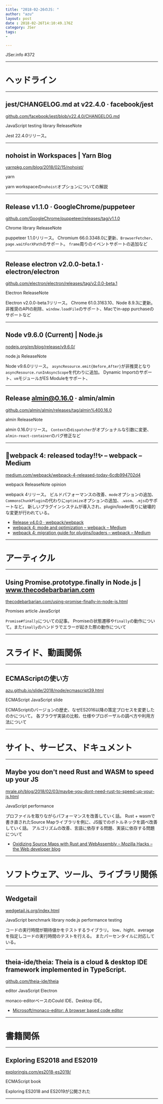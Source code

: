 ```yaml
---
title: "2018-02-26のJS: "
author: "azu"
layout: post
date : 2018-02-26T14:10:49.176Z
category: JSer
tags:
-

---
```


JSer.info #372

----

<h1 class="site-genre">ヘッドライン</h1>

----

## jest/CHANGELOG.md at v22.4.0 · facebook/jest
[github.com/facebook/jest/blob/v22.4.0/CHANGELOG.md](https://github.com/facebook/jest/blob/v22.4.0/CHANGELOG.md "jest/CHANGELOG.md at v22.4.0 · facebook/jest")
<p class="jser-tags jser-tag-icon"><span class="jser-tag">JavaScript</span> <span class="jser-tag">testing</span> <span class="jser-tag">library</span> <span class="jser-tag">ReleaseNote</span></p>

Jest 22.4.0リリース。


----

## nohoist in Workspaces | Yarn Blog
[yarnpkg.com/blog/2018/02/15/nohoist/](https://yarnpkg.com/blog/2018/02/15/nohoist/ "nohoist in Workspaces | Yarn Blog")
<p class="jser-tags jser-tag-icon"><span class="jser-tag">yarn</span></p>

yarn workspaceの`nohoist`オプションについての解説


----

## Release v1.1.0 · GoogleChrome/puppeteer
[github.com/GoogleChrome/puppeteer/releases/tag/v1.1.0](https://github.com/GoogleChrome/puppeteer/releases/tag/v1.1.0 "Release v1.1.0 · GoogleChrome/puppeteer")
<p class="jser-tags jser-tag-icon"><span class="jser-tag">Chrome</span> <span class="jser-tag">library</span> <span class="jser-tag">ReleaseNote</span></p>

puppeteer 1.1.0リリース。
Chromium 66.0.3348.0に更新、`BrowserFetcher`、`page.waitForXPath`のサポート。
`frame`周りのイベントサポートの追加など


----

## Release electron v2.0.0-beta.1 · electron/electron
[github.com/electron/electron/releases/tag/v2.0.0-beta.1](https://github.com/electron/electron/releases/tag/v2.0.0-beta.1 "Release electron v2.0.0-beta.1 · electron/electron")
<p class="jser-tags jser-tag-icon"><span class="jser-tag">Electron</span> <span class="jser-tag">ReleaseNote</span></p>

Electron v2.0.0-beta.1リリース。
Chrome 61.0.3163.10、Node 8.9.3に更新。
非推奨のAPIの削除、`window.loadFile`のサポート、Macでin-app purchaseのサポートなど


----

## Node v9.6.0 (Current) | Node.js
[nodejs.org/en/blog/release/v9.6.0/](https://nodejs.org/en/blog/release/v9.6.0/ "Node v9.6.0 (Current) | Node.js")
<p class="jser-tags jser-tag-icon"><span class="jser-tag">node.js</span> <span class="jser-tag">ReleaseNote</span></p>

Node v9.6.0リリース。
`asyncResource.emit{Before,After}`が非推奨となり`asyncResource.runInAsyncScope`を代わりに追加。
Dynamic Importのサポート、`vm`モジュールがES Moduleをサポート、


----

## Release almin@0.16.0 · almin/almin
[github.com/almin/almin/releases/tag/almin%400.16.0](https://github.com/almin/almin/releases/tag/almin%400.16.0 "Release almin@0.16.0 · almin/almin")
<p class="jser-tags jser-tag-icon"><span class="jser-tag">almin</span> <span class="jser-tag">ReleaseNote</span></p>

almin 0.16.0リリース。
`Context`の`dispatcher`がオプショナルな引数に変更、`almin-react-container`のバグ修正など


----

## 🎼webpack 4: released today!!✨ – webpack – Medium
[medium.com/webpack/webpack-4-released-today-6cdb994702d4](https://medium.com/webpack/webpack-4-released-today-6cdb994702d4 "🎼webpack 4: released today!!✨ – webpack – Medium")
<p class="jser-tags jser-tag-icon"><span class="jser-tag">webpack</span> <span class="jser-tag">ReleaseNote</span> <span class="jser-tag">opinion</span></p>

webpack 4リリース。
ビルドパフォーマンスの改善、`mode`オプションの追加、`CommonsChunkPlugin`の代わりに`optimize`オプションの追加、`.wasm`、`.mjs`のサポートなど。
新しいプラグインシステムが導入され、plugin/loader周りに破壊的な変更が行われている。

- [Release v4.0.0 · webpack/webpack](https://github.com/webpack/webpack/releases/tag/v4.0.0 "Release v4.0.0 · webpack/webpack")
- [webpack 4: mode and optimization – webpack – Medium](https://medium.com/webpack/webpack-4-mode-and-optimization-5423a6bc597a "webpack 4: mode and optimization – webpack – Medium")
- [webpack 4: migration guide for plugins/loaders – webpack – Medium](https://medium.com/webpack/webpack-4-migration-guide-for-plugins-loaders-20a79b927202 "webpack 4: migration guide for plugins/loaders – webpack – Medium")

----
<h1 class="site-genre">アーティクル</h1>

----

## Using Promise.prototype.finally in Node.js | www.thecodebarbarian.com
[thecodebarbarian.com/using-promise-finally-in-node-js.html](http://thecodebarbarian.com/using-promise-finally-in-node-js.html "Using Promise.prototype.finally in Node.js | www.thecodebarbarian.com")
<p class="jser-tags jser-tag-icon"><span class="jser-tag">Promises</span> <span class="jser-tag">article</span> <span class="jser-tag">JavaScript</span></p>

`Promise#finally`についての記事。
Promiseの状態遷移や`finally`の動作について。また`finally`のハンドラでエラーが起きた際の動作について


----
<h1 class="site-genre">スライド、動画関係</h1>

----

## ECMAScriptの使い方
[azu.github.io/slide/2018/node/ecmascript39.html](http://azu.github.io/slide/2018/node/ecmascript39.html "ECMAScriptの使い方")
<p class="jser-tags jser-tag-icon"><span class="jser-tag">ECMAScript</span> <span class="jser-tag">JavaScript</span> <span class="jser-tag">slide</span></p>

ECMAScriptのバージョンの歴史、なぜES2016以降の策定プロセスを変更したのかについて。
各ブラウザ実装の比較、仕様やプロポーザルの調べ方や利用方法について


----
<h1 class="site-genre">サイト、サービス、ドキュメント</h1>

----

## Maybe you don't need Rust and WASM to speed up your JS
[mrale.ph/blog/2018/02/03/maybe-you-dont-need-rust-to-speed-up-your-js.html](https://mrale.ph/blog/2018/02/03/maybe-you-dont-need-rust-to-speed-up-your-js.html "Maybe you don't need Rust and WASM to speed up your JS")
<p class="jser-tags jser-tag-icon"><span class="jser-tag">JavaScript</span> <span class="jser-tag">performance</span></p>

プロファイルを取りながらパフォーマンスを改善していく話。
Rust + wasmで書き直されたSource Mapライブラリを例に、JS版でのボトルネックを調べ改善していく話。
アルゴリズムの改善、言語に依存する問題、実装に依存する問題について

- [Oxidizing Source Maps with Rust and WebAssembly – Mozilla Hacks – the Web developer blog](https://hacks.mozilla.org/2018/01/oxidizing-source-maps-with-rust-and-webassembly/ "Oxidizing Source Maps with Rust and WebAssembly – Mozilla Hacks – the Web developer blog")

----
<h1 class="site-genre">ソフトウェア、ツール、ライブラリ関係</h1>

----

## Wedgetail
[wedgetail.js.org/index.html](https://wedgetail.js.org/index.html "Wedgetail")
<p class="jser-tags jser-tag-icon"><span class="jser-tag">JavaScript</span> <span class="jser-tag">benchmark</span> <span class="jser-tag">library</span> <span class="jser-tag">node.js</span> <span class="jser-tag">performance</span> <span class="jser-tag">testing</span></p>

コードの実行時間が期待値かをテストするライブラリ。 low、hight、averageを指定しコードの実行時間のテストを行える。 またパーセンタイルに対応している。


----

## theia-ide/theia: Theia is a cloud & desktop IDE framework implemented in TypeScript.
[github.com/theia-ide/theia](https://github.com/theia-ide/theia "theia-ide/theia: Theia is a cloud & desktop IDE framework implemented in TypeScript.")
<p class="jser-tags jser-tag-icon"><span class="jser-tag">editor</span> <span class="jser-tag">JavaScript</span> <span class="jser-tag">Electron</span></p>

monaco-editorベースのCould IDE、Desktop IDE。

- [Microsoft/monaco-editor: A browser based code editor](https://github.com/Microsoft/monaco-editor "Microsoft/monaco-editor: A browser based code editor")

----
<h1 class="site-genre">書籍関係</h1>

----

## Exploring ES2018 and ES2019
[exploringjs.com/es2018-es2019/](http://exploringjs.com/es2018-es2019/ "Exploring ES2018 and ES2019")
<p class="jser-tags jser-tag-icon"><span class="jser-tag">ECMAScript</span> <span class="jser-tag">book</span></p>

Exploring ES2018 and ES2019が公開された


----
